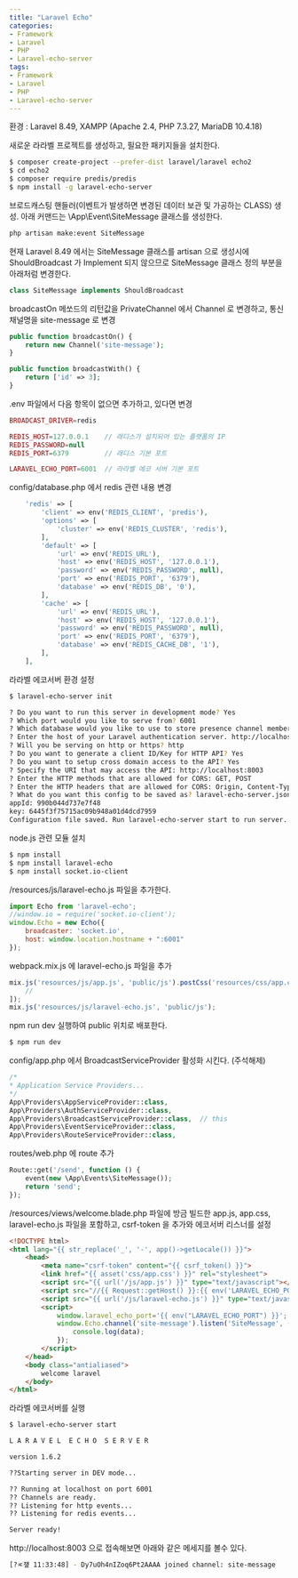 ```yaml
---
title: "Laravel Echo"
categories: 
- Framework 
- Laravel
- PHP
- Laravel-echo-server
tags:
- Framework 
- Laravel
- PHP
- Laravel-echo-server
---
```


환경 : Laravel 8.49, XAMPP (Apache 2.4, PHP 7.3.27, MariaDB 10.4.18) 


새로운 라라벨 프로젝트를 생성하고, 필요한 패키지들을 설치한다.

```bash
$ composer create-project --prefer-dist laravel/laravel echo2
$ cd echo2
$ composer require predis/predis
$ npm install -g laravel-echo-server
```

브로드캐스팅 핸들러(이벤트가 발생하면 변경된 데이터 보관 및 가공하는 CLASS) 생성. 아래 커맨드는 \App\Event\SiteMessage 클래스를 생성한다. 

```bash
php artisan make:event SiteMessage
```

현재 Laravel 8.49 에서는 SiteMessage 클래스를 artisan 으로 생성시에 ShouldBroadcast 가 Implement 되지 않으므로 SiteMessage 클래스 정의 부분을 아래처럼 변경한다.

```php
class SiteMessage implements ShouldBroadcast
```

broadcastOn 메쏘드의 리턴값을 PrivateChannel 에서 Channel 로 변경하고, 통신 채널명을 site-message 로 변경

```php
public function broadcastOn() {
    return new Channel('site-message');
}

public function broadcastWith() {
    return ['id' => 3];
}
```

.env 파일에서 다음 항목이 없으면 추가하고, 있다면 변경

```php
BROADCAST_DRIVER=redis

REDIS_HOST=127.0.0.1    // 래디스가 설치되어 있는 플랫폼의 IP 
REDIS_PASSWORD=null
REDIS_PORT=6379         // 래디스 기본 포트

LARAVEL_ECHO_PORT=6001  // 라라벨 에코 서버 기본 포트
```

config/database.php 에서 redis 관련 내용 변경

```php
    'redis' => [
        'client' => env('REDIS_CLIENT', 'predis'),
        'options' => [
            'cluster' => env('REDIS_CLUSTER', 'redis'),            
        ],
        'default' => [
            'url' => env('REDIS_URL'),
            'host' => env('REDIS_HOST', '127.0.0.1'),
            'password' => env('REDIS_PASSWORD', null),
            'port' => env('REDIS_PORT', '6379'),
            'database' => env('REDIS_DB', '0'),
        ],
        'cache' => [
            'url' => env('REDIS_URL'),
            'host' => env('REDIS_HOST', '127.0.0.1'),
            'password' => env('REDIS_PASSWORD', null),
            'port' => env('REDIS_PORT', '6379'),
            'database' => env('REDIS_CACHE_DB', '1'),
        ],
    ],
```

라라벨 에코서버 환경 설정

```bash 
$ laravel-echo-server init

? Do you want to run this server in development mode? Yes
? Which port would you like to serve from? 6001
? Which database would you like to use to store presence channel members? redis
? Enter the host of your Laravel authentication server. http://localhost:8003
? Will you be serving on http or https? http
? Do you want to generate a client ID/Key for HTTP API? Yes
? Do you want to setup cross domain access to the API? Yes
? Specify the URI that may access the API: http://localhost:8003
? Enter the HTTP methods that are allowed for CORS: GET, POST
? Enter the HTTP headers that are allowed for CORS: Origin, Content-Type, X-Auth
? What do you want this config to be saved as? laravel-echo-server.json
appId: 990b044d737e7f48
key: 6445f3f75715ac09b948a01d4dcd7959
Configuration file saved. Run laravel-echo-server start to run server.
```

node.js 관련 모듈 설치

```bash
$ npm install
$ npm install laravel-echo
$ npm install socket.io-client
```

/resources/js/laravel-echo.js 파일을 추가한다.

```js
import Echo from 'laravel-echo';
//window.io = require('socket.io-client');
window.Echo = new Echo({
    broadcaster: 'socket.io',
    host: window.location.hostname + ":6001"
});
```

webpack.mix.js 에 laravel-echo.js 파일을 추가

```js
mix.js('resources/js/app.js', 'public/js').postCss('resources/css/app.css', 'public/css', [
    //
]);
mix.js('resources/js/laravel-echo.js', 'public/js');
```

npm run dev 실행하여 public 위치로 배포한다.

```bash
$ npm run dev
```

config/app.php 에서 BroadcastServiceProvider 활성화 시킨다. (주석해제)

```php
/*
* Application Service Providers...
*/
App\Providers\AppServiceProvider::class,
App\Providers\AuthServiceProvider::class,
App\Providers\BroadcastServiceProvider::class,  // this
App\Providers\EventServiceProvider::class,
App\Providers\RouteServiceProvider::class,
```

routes/web.php 에 route 추가

```php
Route::get('/send', function () {
    event(new \App\Events\SiteMessage());
    return 'send';
});
```

/resources/views/welcome.blade.php 파일에 방금 빌드한 app.js, app.css, laravel-echo.js 파일을 포함하고, csrf-token 을 추가와 에코서버 리스너를 설정


```html
<!DOCTYPE html>
<html lang="{{ str_replace('_', '-', app()->getLocale()) }}">
    <head>
        <meta name="csrf-token" content="{{ csrf_token() }}">
        <link href="{{ asset('css/app.css') }}" rel="stylesheet">
        <script src="{{ url('/js/app.js') }}" type="text/javascript"></script>
        <script src="//{{ Request::getHost() }}:{{ env('LARAVEL_ECHO_PORT') }}/socket.io/socket.io.js"></script>
        <script src="{{ url('/js/laravel-echo.js') }}" type="text/javascript"></script>
        <script>
            window.laravel_echo_port='{{ env("LARAVEL_ECHO_PORT") }}';
            window.Echo.channel('site-message').listen('SiteMessage', (data) => {
                console.log(data);
            });
        </script>
    </head>
    <body class="antialiased">
        welcome laravel
    </body>
</html>
```

라라벨 에코서버를 실행

```bash 
$ laravel-echo-server start

L A R A V E L  E C H O  S E R V E R

version 1.6.2

??Starting server in DEV mode...

?? Running at localhost on port 6001
?? Channels are ready.
?? Listening for http events...
?? Listening for redis events...

Server ready!
```

http://localhost:8003 으로 접속해보면 아래와 같은 메세지를 볼수 있다.

```bash
[?ㅼ쟾 11:33:48] - Dy7uOh4nIZoq6Pt2AAAA joined channel: site-message
```

